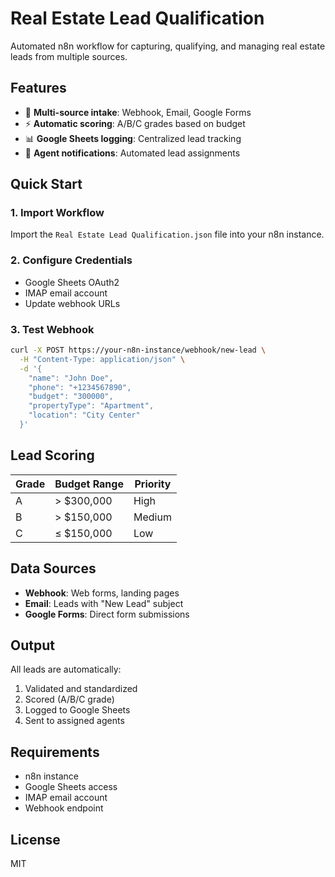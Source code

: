 # Real Estate Lead Qualification

Automated n8n workflow for capturing, qualifying, and managing real estate leads from multiple sources.

## Features

- 🔗 **Multi-source intake**: Webhook, Email, Google Forms
- ⚡ **Automatic scoring**: A/B/C grades based on budget
- 📊 **Google Sheets logging**: Centralized lead tracking
- 🤖 **Agent notifications**: Automated lead assignments

## Quick Start

### 1. Import Workflow
Import the `Real Estate Lead Qualification.json` file into your n8n instance.

### 2. Configure Credentials
- Google Sheets OAuth2
- IMAP email account
- Update webhook URLs

### 3. Test Webhook
```bash
curl -X POST https://your-n8n-instance/webhook/new-lead \
  -H "Content-Type: application/json" \
  -d '{
    "name": "John Doe",
    "phone": "+1234567890",
    "budget": "300000",
    "propertyType": "Apartment",
    "location": "City Center"
  }'
```

## Lead Scoring

| Grade | Budget Range | Priority |
|-------|-------------|----------|
| A     | > $300,000  | High     |
| B     | > $150,000  | Medium   |
| C     | ≤ $150,000  | Low      |

## Data Sources

- **Webhook**: Web forms, landing pages
- **Email**: Leads with "New Lead" subject
- **Google Forms**: Direct form submissions

## Output

All leads are automatically:
1. Validated and standardized
2. Scored (A/B/C grade)
3. Logged to Google Sheets
4. Sent to assigned agents

## Requirements

- n8n instance
- Google Sheets access
- IMAP email account
- Webhook endpoint

## License

MIT
